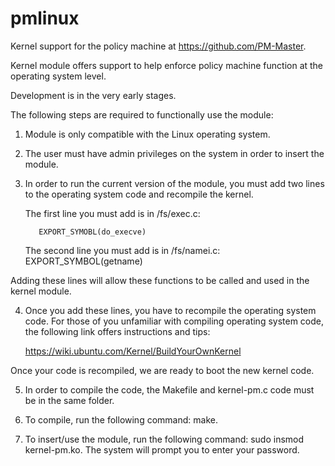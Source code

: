 # pmlinux

Kernel support for the policy machine at https://github.com/PM-Master.

Kernel module offers support to help enforce policy machine function at the operating system level.

Development is in the very early stages.

The following steps are required to functionally use the module:

 1) Module is only compatible with the Linux operating system.

 2) The user must have admin privileges on the system in order to insert the module.

 3) In order to run the current version of the module, you must add two lines to the operating system code and recompile the kernel.

      The first line you must add is in /fs/exec.c:

           EXPORT_SYMOBL(do_execve)

      The second line you must add is in /fs/namei.c:
           EXPORT_SYMBOL(getname)

Adding these lines will allow these functions to be called and used in the kernel module.

4) Once you add these lines, you have to recompile the operating system code.
For those of you unfamiliar with compiling operating system code, the following link offers instructions and tips:

    https://wiki.ubuntu.com/Kernel/BuildYourOwnKernel

Once your code is recompiled, we are ready to boot the new kernel code.

5) In order to compile the code, the Makefile and kernel-pm.c code must be in the same folder.

6) To compile, run the following command: make.

7) To insert/use the module, run the following command: sudo insmod kernel-pm.ko. The system will prompt you to enter your password.
